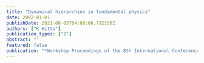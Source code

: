 ```yaml
---
title: "Dynamical hierarchies in fundamental physics"
date: 2002-01-01
publishDate: 2021-08-03T04:08:06.792195Z
authors: ["K Kitto"]
publication_types: ["2"]
abstract: ""
featured: false
publication: "*Workshop Proceedings of the 8th International Conference on the Simulation …*"
---
```


